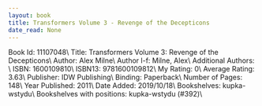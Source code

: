 ```yaml
---
layout: book
title: Transformers Volume 3 - Revenge of the Decepticons
date_read: None
---
```


Book Id: 11107048\ 
Title: Transformers Volume 3: Revenge of the Decepticons\ 
Author: Alex Milne\ 
Author l-f: Milne, Alex\ 
Additional Authors: \ 
ISBN: 1600109810\ 
ISBN13: 9781600109812\ 
My Rating: 0\ 
Average Rating: 3.63\ 
Publisher: IDW Publishing\ 
Binding: Paperback\ 
Number of Pages: 148\ 
Year Published: 2011\ 
Date Added: 2019/10/18\ 
Bookshelves: kupka-wstydu\ 
Bookshelves with positions: kupka-wstydu (#392)\ 


